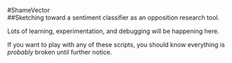 #ShameVector                                                                  
##Sketching toward a sentiment classifier as an opposition research tool.

Lots of learning, experimentation, and debugging will be happening here.

If you want to play with any of these scripts, you should know everything is *probably* broken until further notice.
